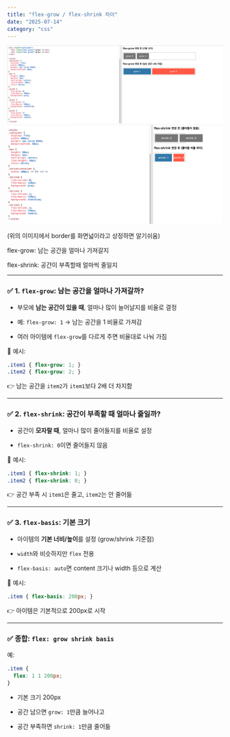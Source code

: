 ```yaml
---
title: "flex-grow / flex-shrink 차이"
date: "2025-07-14"
category: "css"
---
```


![スクリーンショット 2025-07-14 18.25.29.png](https://raw.githubusercontent.com/bluegmlduf2/harelog/master/public/storage/1752485567.png)![スクリーンショット 2025-07-14 18.27.47.png](https://raw.githubusercontent.com/bluegmlduf2/harelog/master/public/storage/1752485575.png)

(위의 이미지에서 border를 화면넓이라고 상정하면 알기쉬움)  

flex-grow: 남는 공간을 얼마나 가져갈지

flex-shrink: 공간이 부족할때 얼마씩 줄일지  
  

* * *

### ✅ 1. `flex-grow`: **남는 공간을 얼마나 가져갈까?**

-   부모에 **남는 공간이 있을 때**, 얼마나 많이 늘어날지를 비율로 결정
    
-   예: `flex-grow: 1` → 남는 공간을 1 비율로 가져감
    
-   여러 아이템에 `flex-grow`를 다르게 주면 비율대로 나눠 가짐
    

📌 예시:

```css
.item1 { flex-grow: 1; }
.item2 { flex-grow: 2; }
```

👉 남는 공간을 `item2`가 `item1`보다 2배 더 차지함

* * *

### ✅ 2. `flex-shrink`: **공간이 부족할 때 얼마나 줄일까?**

-   공간이 **모자랄 때**, 얼마나 많이 줄어들지를 비율로 설정
    
-   `flex-shrink: 0`이면 줄어들지 않음
    

📌 예시:

```css
.item1 { flex-shrink: 1; }
.item2 { flex-shrink: 0; }
```

👉 공간 부족 시 `item1`은 줄고, `item2`는 안 줄어듦

* * *

### ✅ 3. `flex-basis`: **기본 크기**

-   아이템의 **기본 너비/높이**를 설정 (grow/shrink 기준점)
    
-   `width`와 비슷하지만 `flex` 전용
    
-   `flex-basis: auto`면 content 크기나 width 등으로 계산
    

📌 예시:

```css
.item { flex-basis: 200px; }
```

👉 아이템은 기본적으로 200px로 시작

* * *

### ✅ 종합: `flex: grow shrink basis`

예:

```css
.item {
  flex: 1 1 200px;
}
```

-   기본 크기 200px
    
-   공간 남으면 `grow: 1`만큼 늘어나고
    
-   공간 부족하면 `shrink: 1`만큼 줄어듦